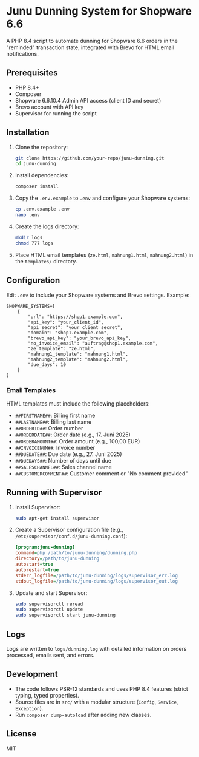 # Junu Dunning System for Shopware 6.6

A PHP 8.4 script to automate dunning for Shopware 6.6 orders in the "reminded" transaction state, integrated with Brevo for HTML email notifications.

## Prerequisites

- PHP 8.4+
- Composer
- Shopware 6.6.10.4 Admin API access (client ID and secret)
- Brevo account with API key
- Supervisor for running the script

## Installation

1. Clone the repository:
   ```bash
   git clone https://github.com/your-repo/junu-dunning.git
   cd junu-dunning
   ```

2. Install dependencies:
   ```bash
   composer install
   ```

3. Copy the `.env.example` to `.env` and configure your Shopware systems:
   ```bash
   cp .env.example .env
   nano .env
   ```

4. Create the logs directory:
   ```bash
   mkdir logs
   chmod 777 logs
   ```

5. Place HTML email templates (`ze.html`, `mahnung1.html`, `mahnung2.html`) in the `templates/` directory.

## Configuration

Edit `.env` to include your Shopware systems and Brevo settings. Example:
```env
SHOPWARE_SYSTEMS=[
    {
        "url": "https://shop1.example.com",
        "api_key": "your_client_id",
        "api_secret": "your_client_secret",
        "domain": "shop1.example.com",
        "brevo_api_key": "your_brevo_api_key",
        "no_invoice_email": "auftrag@shop1.example.com",
        "ze_template": "ze.html",
        "mahnung1_template": "mahnung1.html",
        "mahnung2_template": "mahnung2.html",
        "due_days": 10
    }
]
```

### Email Templates

HTML templates must include the following placeholders:
- `##FIRSTNAME##`: Billing first name
- `##LASTNAME##`: Billing last name
- `##ORDERID##`: Order number
- `##ORDERDATE##`: Order date (e.g., 17. Juni 2025)
- `##ORDERAMOUNT##`: Order amount (e.g., 100,00 EUR)
- `##INVOICENUM##`: Invoice number
- `##DUEDATE##`: Due date (e.g., 27. Juni 2025)
- `##DUEDAYS##`: Number of days until due
- `##SALESCHANNEL##`: Sales channel name
- `##CUSTOMERCOMMENT##`: Customer comment or "No comment provided"

## Running with Supervisor

1. Install Supervisor:
   ```bash
   sudo apt-get install supervisor
   ```

2. Create a Supervisor configuration file (e.g., `/etc/supervisor/conf.d/junu-dunning.conf`):
   ```ini
   [program:junu-dunning]
   command=php /path/to/junu-dunning/dunning.php
   directory=/path/to/junu-dunning
   autostart=true
   autorestart=true
   stderr_logfile=/path/to/junu-dunning/logs/supervisor_err.log
   stdout_logfile=/path/to/junu-dunning/logs/supervisor_out.log
   ```

3. Update and start Supervisor:
   ```bash
   sudo supervisorctl reread
   sudo supervisorctl update
   sudo supervisorctl start junu-dunning
   ```

## Logs

Logs are written to `logs/dunning.log` with detailed information on orders processed, emails sent, and errors.

## Development

- The code follows PSR-12 standards and uses PHP 8.4 features (strict typing, typed properties).
- Source files are in `src/` with a modular structure (`Config`, `Service`, `Exception`).
- Run `composer dump-autoload` after adding new classes.

## License

MIT